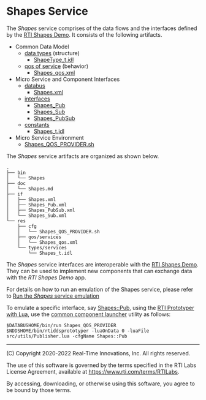 # Shapes Service

The *Shapes* service comprises of the data flows and the interfaces defined by the [RTI Shapes Demo](https://www.rti.com/products/tools/shapes-demo). It consists of the following artifacts.
- Common Data Model
  - [data types](../res/types/data/) (structure)
    - [ShapeType_t.idl](../res/types/data/demo/ShapeType_t.idl)
  - [qos of service](../res/qos/data/) (behavior)
     - [Shapes_qos.xml](../res/qos/services/Shapes_qos.xml)
- Micro Service and Component Interfaces
  - [databus](doma/Bus.md)
    -  [Shapes.xml](../if/Shapes.xml)
  - [interfaces](doma/Interface.md)
    - [Shapes_Pub](../if/Shapes_Pub.xml)
    - [Shapes_Sub](../if/Shapes_Sub.xml)
    - [Shapes_PubSub](../if/Shapes_PubSub.xml)
  - [constants](../res/types/services/README.md)
    - [Shapes_t.idl](../res/types/services/Shapes_t.idl)
- Micro Service Environment
  - [Shapes_QOS_PROVIDER.sh](../res/cfg/Shapes_QOS_PROVIDER.sh) 

The *Shapes* service artifacts are organized as shown below.

    .
    ├── bin
    │   └── Shapes
    ├── doc
    │   └── Shapes.md
    ├── if
    │   ├── Shapes.xml
    │   ├── Shapes_Pub.xml
    │   ├── Shapes_PubSub.xml
    │   └── Shapes_Sub.xml
    └── res
        ├── cfg
        │   └── Shapes_QOS_PROVIDER.sh
        ├── qos/services
        │   └── Shapes_qos.xml
        └── types/services
            └── Shapes_t.idl

The *Shapes* service interfaces are interoperable with the [RTI Shapes Demo](https://www.rti.com/gettingstarted/shapes-demo). They can be used to implement new components that can exchange data with the *RTI Shapes Demo* app.

For details on how to run an emulation of the Shapes service, please refer to [Run the *Shapes* service emulation](../README.md#run-the-shapes-service-emulation)

To emulate a specific interface, say [Shapes::Pub](../if/Shapes_Pub.xml), using the [RTI Prototyper with Lua](https://community.rti.com/static/documentation/connext-dds/6.1.0/doc/manuals/connext_dds_professional/tools/prototyper/index.htm#prototyper/LuaComponentProgModel.htm%3FTocPath%3D7.%2520Lua%2520Component%2520Programming%2520Model%7C_____0), use the [common component launcher](Run.md) utility as follows:

    $DATABUSHOME/bin/run Shapes_QOS_PROVIDER $NDDSHOME/bin/rtiddsprototyper -luaOnData 0 -luaFile src/utils/Publisher.lua -cfgName Shapes::Pub

---
(C) Copyright 2020-2022 Real-Time Innovations, Inc.  All rights reserved.

The use of this software is governed by the terms specified in the RTI Labs License Agreement, available at https://www.rti.com/terms/RTILabs. 

By accessing, downloading, or otherwise using this software, you agree to be bound by those terms.